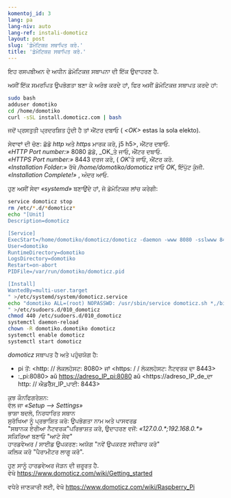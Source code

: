 ```yaml
---
komentoj_id: 3
lang: pa
lang-niv: auto
lang-ref: instali-domoticz
layout: post
slug: 'ਡੋਮੋਟਿਕਜ਼ ਸਥਾਪਿਤ ਕਰੋ.'
title: 'ਡੋਮੋਟਿਕਜ਼ ਸਥਾਪਿਤ ਕਰੋ.'
---
```


ਇਹ ਰਸਪਬੀਅਨ ਦੇ ਅਧੀਨ ਡੋਮੋਟਿਕਜ਼ ਸਥਾਪਨਾ ਦੀ ਇੱਕ ਉਦਾਹਰਣ ਹੈ.

ਅਸੀਂ ਇੱਕ ਸਮਰਪਿਤ ਉਪਭੋਗਤਾ ਬਣਾ ਕੇ ਅਰੰਭ ਕਰਦੇ ਹਾਂ, ਫਿਰ ਅਸੀਂ ਡੋਮੋਟਿਕਜ਼ ਸਥਾਪਤ ਕਰਦੇ ਹਾਂ:
```bash
sudo bash
adduser domotiko
cd /home/domotiko
curl -sSL install.domoticz.com | bash
```
ਜਦੋਂ ਪ੍ਰਸਤੁਤੀ ਪ੍ਰਦਰਸ਼ਿਤ ਹੁੰਦੀ ਹੈ ਤਾਂ ਐਂਟਰ ਦਬਾਓ ( _\<OK>_ estas la sola elekto).  
  
  
ਸੇਵਾਵਾਂ ਦੀ ਚੋਣ: ਛੱਡੋ  _http_  ਅਤੇ  _https_  ਮਾਰਕ ਕਰੋ, j5 h5>, ਐਂਟਰ ਦਬਾਓ.   
_«HTTP Port number:»_ 8080 ਛੱਡੋ, _OK_ਤੇ ਜਾਓ, ਐਂਟਰ ਦਬਾਓ.  
_«HTTPS Port number:»_ 8443 ਦਰਜ ਕਰੋ, ( _OK_'ਤੇ ਜਾਓ, ਐਂਟਰ ਕਰੋ.  
_«Installation Folder:»_   ਰੱਖੋ   _/home/domotiko/domoticz_  ਜਾਓ   _OK_, ਇੰਪੁੱਟ ਕੁੰਜੀ.    
 _«Installation Complete!»_  , ਅੰਦਰ ਆਓ. 


ਹੁਣ ਅਸੀਂ ਸੇਵਾ _«systemd»_ ਬਣਾਉਂਦੇ ਹਾਂ, ਜੋ ਡੋਮੋਟਿਕਜ਼ ਲਾਂਚ ਕਰੇਗੀ:
```bash
service domoticz stop
rm /etc/*.d/*domoticz*
echo "[Unit]
Description=domoticz

[Service]
ExecStart=/home/domotiko/domoticz/domoticz -daemon -www 8080 -sslwww 8443 -pidfile /var/run/domotiko/domoticz.pid
User=domotiko
RuntimeDirectory=domotiko
LogsDirectory=domotiko
Restart=on-abort
PIDFile=/var/run/domotiko/domoticz.pid

[Install]
WantedBy=multi-user.target
" >/etc/systemd/system/domoticz.service
echo "domotiko ALL=(root) NOPASSWD: /usr/sbin/service domoticz.sh *,/bin/systemctl stop domoticz.service,/bin/systemctl start domoticz.service
" >/etc/sudoers.d/010_domoticz
chmod 440 /etc/sudoers.d/010_domoticz
systemctl daemon-reload
chown -R domotiko.domotiko domoticz
systemctl enable domoticz
systemctl start domoticz
```

_domoticz_ ਸਥਾਪਤ ਹੈ ਅਤੇ ਪਹੁੰਚਯੋਗ ਹੈ:
* pi ਤੋਂ: <http: // ਲੋਕਲਹੋਸਟ: 8080> ਜਾਂ <https: / / ਲੋਕਲਹੋਸਟ: ਨੈਟਵਰਕ ਦਾ 8443>
* :_pi:8080> aŭ <https://adreso_IP_pi:8080> aŭ <https://adreso_IP_de_ਦਾ http: // ਐਡਰੈੱਸ_IP_ਪਾਈ: 8443>

ਕੁਝ ਕੌਨਫਿਗਰੇਸ਼ਨ:  
ਵੱਲ ਜਾ _«Setup --> Settings»_  
ਭਾਸ਼ਾ ਬਦਲੋ, ਨਿਰਧਾਰਿਤ ਸਥਾਨ  
ਸੁਰੱਖਿਆ ਨੂੰ ਪ੍ਰਭਾਸ਼ਿਤ ਕਰੋ: ਉਪਭੋਗਤਾ ਨਾਮ ਅਤੇ ਪਾਸਵਰਡ  
 "ਸਥਾਨਕ ਏਰੀਆ ਨੈਟਵਰਕ"ਪਰਿਭਾਸ਼ਤ ਕਰੋ, ਉਦਾਹਰਣ ਵਜੋਂ: _«127.0.0.\*;192.168.0.*»_  
ਸਕਿਰਿਆ ਬਣਾਓ "ਆਟੋ ਸੇਵ"  
ਹਾਰਡਵੇਅਰ / ਸਾਈਡ ਉਪਕਰਣ: ਅਯੋਗ "ਨਵੇਂ ਉਪਕਰਣ ਸਵੀਕਾਰ ਕਰੋ"  
ਕਲਿਕ ਕਰੋ "ਪੈਰਾਮੀਟਰ ਲਾਗੂ ਕਰੋ".  

ਹੁਣ ਸਾਨੂੰ ਹਾਰਡਵੇਅਰ ਜੋੜਨ ਦੀ ਜ਼ਰੂਰਤ ਹੈ.  
ਵੇਖੋ <https://www.domoticz.com/wiki/Getting_started>


ਵਧੇਰੇ ਜਾਣਕਾਰੀ ਲਈ,
ਵੇਖੋ <https://www.domoticz.com/wiki/Raspberry_Pi>

